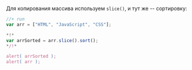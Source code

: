 Для копирования массива используем `slice()`, и тут же -- сортировку:

```js
//+ run
var arr = ["HTML", "JavaScript", "CSS"];

*!*
var arrSorted = arr.slice().sort();
*/!*

alert( arrSorted );
alert( arr );
```

